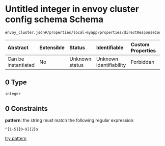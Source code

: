 # Untitled integer in envoy cluster config schema Schema

```txt
envoy_cluster.json#/properties/local-myapp/properties/directResponseCode/oneOf/0
```



| Abstract            | Extensible | Status         | Identifiable            | Custom Properties | Additional Properties | Access Restrictions | Defined In                                                                |
| :------------------ | :--------- | :------------- | :---------------------- | :---------------- | :-------------------- | :------------------ | :------------------------------------------------------------------------ |
| Can be instantiated | No         | Unknown status | Unknown identifiability | Forbidden         | Allowed               | none                | [envoy\_cluster.json\*](../out/envoy_cluster.json "open original schema") |

## 0 Type

`integer`

## 0 Constraints

**pattern**: the string must match the following regular expression:&#x20;

```regexp
^[1-5][0-9]{2}$
```

[try pattern](https://regexr.com/?expression=%5E%5B1-5%5D%5B0-9%5D%7B2%7D%24 "try regular expression with regexr.com")
